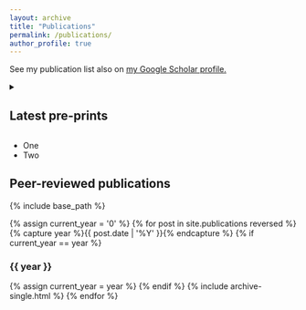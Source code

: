 ```yaml
---
layout: archive
title: "Publications"
permalink: /publications/
author_profile: true
---
```


See my publication list also on <u><a href="https://scholar.google.com/citations?user=mo8ddGYAAAAJ">my Google Scholar profile</a>.</u>

<details> 
<summary> <h2>Latest pre-prints</h2> </details>

* One
* Two

</details> 

## Peer-reviewed publications

{% include base_path %}

{% assign current_year = '0' %}
{% for post in site.publications reversed %}
  {% capture year %}{{ post.date | '%Y' }}{% endcapture %}
  {% if current_year == year %} 
    <h3> {{ year }} </h3>
    {% assign current_year = year %}
  {% endif %}
  {% include archive-single.html %}
{% endfor %}
